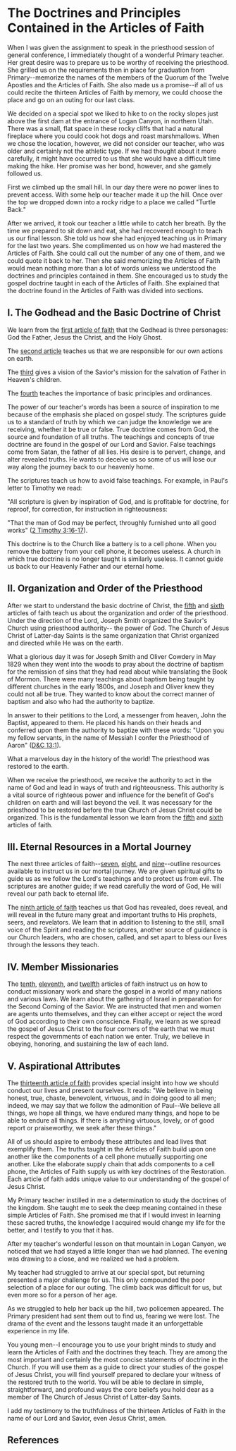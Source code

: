 # The Doctrines and Principles Contained in the Articles of Faith

When I was given the assignment to speak in the priesthood session of general
conference, I immediately thought of a wonderful Primary teacher. Her great
desire was to prepare us to be worthy of receiving the priesthood. She grilled
us on the requirements then in place for graduation from Primary--memorize the
names of the members of the Quorum of the Twelve Apostles and the Articles of
Faith. She also made us a promise--if all of us could recite the thirteen
Articles of Faith by memory, we could choose the place and go on an outing for
our last class.

We decided on a special spot we liked to hike to on the rocky slopes just
above the first dam at the entrance of Logan Canyon, in northern Utah. There
was a small, flat space in these rocky cliffs that had a natural fireplace
where you could cook hot dogs and roast marshmallows. When we chose the
location, however, we did not consider our teacher, who was older and
certainly not the athletic type. If we had thought about it more carefully, it
might have occurred to us that she would have a difficult time making the
hike. Her promise was her bond, however, and she gamely followed us.

First we climbed up the small hill. In our day there were no power lines to
prevent access. With some help our teacher made it up the hill. Once over the
top we dropped down into a rocky ridge to a place we called "Turtle Back."

After we arrived, it took our teacher a little while to catch her breath. By
the time we prepared to sit down and eat, she had recovered enough to teach us
our final lesson. She told us how she had enjoyed teaching us in Primary for
the last two years. She complimented us on how we had mastered the Articles of
Faith. She could call out the number of any one of them, and we could quote it
back to her. Then she said memorizing the Articles of Faith would mean nothing
more than a lot of words unless we understood the doctrines and principles
contained in them. She encouraged us to study the gospel doctrine taught in
each of the Articles of Faith. She explained that the doctrine found in the
Articles of Faith was divided into sections.

## I. The Godhead and the Basic Doctrine of Christ

We learn from the [first article of
faith](/scriptures/pgp/a-of-f/1.1?lang=eng#0) that the Godhead is three
personages: God the Father, Jesus the Christ, and the Holy Ghost.

The [second article](/scriptures/pgp/a-of-f/1.2?lang=eng#1) teaches us that we
are responsible for our own actions on earth.

The [third](/scriptures/pgp/a-of-f/1.3?lang=eng#2) gives a vision of the
Savior's mission for the salvation of Father in Heaven's children.

The [fourth](/scriptures/pgp/a-of-f/1.4?lang=eng#3) teaches the importance of
basic principles and ordinances.

The power of our teacher's words has been a source of inspiration to me
because of the emphasis she placed on gospel study. The scriptures guide us to
a standard of truth by which we can judge the knowledge we are receiving,
whether it be true or false. True doctrine comes from God, the source and
foundation of all truths. The teachings and concepts of true doctrine are
found in the gospel of our Lord and Savior. False teachings come from Satan,
the father of all lies. His desire is to pervert, change, and alter revealed
truths. He wants to deceive us so some of us will lose our way along the
journey back to our heavenly home.

The scriptures teach us how to avoid false teachings. For example, in Paul's
letter to Timothy we read:

"All scripture is given by inspiration of God, and is profitable for doctrine,
for reproof, for correction, for instruction in righteousness:

"That the man of God may be perfect, throughly furnished unto all good works"
([2 Timothy 3:16-17](/scriptures/nt/2-tim/3.16-17?lang=eng#15)).

This doctrine is to the Church like a battery is to a cell phone. When you
remove the battery from your cell phone, it becomes useless. A church in which
true doctrine is no longer taught is similarly useless. It cannot guide us
back to our Heavenly Father and our eternal home.

## II. Organization and Order of the Priesthood

After we start to understand the basic doctrine of Christ, the
[fifth](/scriptures/pgp/a-of-f/1.5?lang=eng#4) and
[sixth](/scriptures/pgp/a-of-f/1.6?lang=eng#5) articles of faith teach us
about the organization and order of the priesthood. Under the direction of the
Lord, Joseph Smith organized the Savior's Church using priesthood authority--
the power of God. The Church of Jesus Christ of Latter-day Saints is the same
organization that Christ organized and directed while He was on the earth.

What a glorious day it was for Joseph Smith and Oliver Cowdery in May 1829
when they went into the woods to pray about the doctrine of baptism for the
remission of sins that they had read about while translating the Book of
Mormon. There were many teachings about baptism being taught by different
churches in the early 1800s, and Joseph and Oliver knew they could not all be
true. They wanted to know about the correct manner of baptism and also who had
the authority to baptize.

In answer to their petitions to the Lord, a messenger from heaven, John the
Baptist, appeared to them. He placed his hands on their heads and conferred
upon them the authority to baptize with these words: "Upon you my fellow
servants, in the name of Messiah I confer the Priesthood of Aaron" ([D&amp;C
13:1](/scriptures/dc-testament/dc/13.1?lang=eng#0)).

What a marvelous day in the history of the world! The priesthood was restored
to the earth.

When we receive the priesthood, we receive the authority to act in the name of
God and lead in ways of truth and righteousness. This authority is a vital
source of righteous power and influence for the benefit of God's children on
earth and will last beyond the veil. It was necessary for the priesthood to be
restored before the true Church of Jesus Christ could be organized. This is
the fundamental lesson we learn from the
[fifth](/scriptures/pgp/a-of-f/1.5?lang=eng#4) and
[sixth](/scriptures/pgp/a-of-f/1.6?lang=eng#5) articles of faith.

## III. Eternal Resources in a Mortal Journey

The next three articles of
faith--[seven](/scriptures/pgp/a-of-f/1.7?lang=eng#6),
[eight](/scriptures/pgp/a-of-f/1.8?lang=eng#7), and
[nine](/scriptures/pgp/a-of-f/1.9?lang=eng#8)--outline resources available to
instruct us in our mortal journey. We are given spiritual gifts to guide us as
we follow the Lord's teachings and to protect us from evil. The scriptures are
another guide; if we read carefully the word of God, He will reveal our path
back to eternal life.

The [ninth article of faith](/scriptures/pgp/a-of-f/1.9?lang=eng#8) teaches us
that God has revealed, does reveal, and will reveal in the future many great
and important truths to His prophets, seers, and revelators. We learn that in
addition to listening to the still, small voice of the Spirit and reading the
scriptures, another source of guidance is our Church leaders, who are chosen,
called, and set apart to bless our lives through the lessons they teach.

## IV. Member Missionaries

The [tenth](/scriptures/pgp/a-of-f/1.10?lang=eng#9),
[eleventh](/scriptures/pgp/a-of-f/1.11?lang=eng#10), and
[twelfth](/scriptures/pgp/a-of-f/1.12?lang=eng#11) articles of faith instruct
us on how to conduct missionary work and share the gospel in a world of many
nations and various laws. We learn about the gathering of Israel in
preparation for the Second Coming of the Savior. We are instructed that men
and women are agents unto themselves, and they can either accept or reject the
word of God according to their own conscience. Finally, we learn as we spread
the gospel of Jesus Christ to the four corners of the earth that we must
respect the governments of each nation we enter. Truly, we believe in obeying,
honoring, and sustaining the law of each land.

## V. Aspirational Attributes

The [thirteenth article of faith](/scriptures/pgp/a-of-f/1.13?lang=eng#12)
provides special insight into how we should conduct our lives and present
ourselves. It reads: "We believe in being honest, true, chaste, benevolent,
virtuous, and in doing good to all men; indeed, we may say that we follow the
admonition of Paul--We believe all things, we hope all things, we have endured
many things, and hope to be able to endure all things. If there is anything
virtuous, lovely, or of good report or praiseworthy, we seek after these
things."

All of us should aspire to embody these attributes and lead lives that
exemplify them. The truths taught in the Articles of Faith build upon one
another like the components of a cell phone mutually supporting one another.
Like the elaborate supply chain that adds components to a cell phone, the
Articles of Faith supply us with key doctrines of the Restoration. Each
article of faith adds unique value to our understanding of the gospel of Jesus
Christ.

My Primary teacher instilled in me a determination to study the doctrines of
the kingdom. She taught me to seek the deep meaning contained in these simple
Articles of Faith. She promised me that if I would invest in learning these
sacred truths, the knowledge I acquired would change my life for the better,
and I testify to you that it has.

After my teacher's wonderful lesson on that mountain in Logan Canyon, we
noticed that we had stayed a little longer than we had planned. The evening
was drawing to a close, and we realized we had a problem.

My teacher had struggled to arrive at our special spot, but returning
presented a major challenge for us. This only compounded the poor selection of
a place for our outing. The climb back was difficult for us, but even more so
for a person of her age.

As we struggled to help her back up the hill, two policemen appeared. The
Primary president had sent them out to find us, fearing we were lost. The
drama of the event and the lessons taught made it an unforgettable experience
in my life.

You young men--I encourage you to use your bright minds to study and learn the
Articles of Faith and the doctrines they teach. They are among the most
important and certainly the most concise statements of doctrine in the Church.
If you will use them as a guide to direct your studies of the gospel of Jesus
Christ, you will find yourself prepared to declare your witness of the
restored truth to the world. You will be able to declare in simple,
straightforward, and profound ways the core beliefs you hold dear as a member
of The Church of Jesus Christ of Latter-day Saints.

I add my testimony to the truthfulness of the thirteen Articles of Faith in
the name of our Lord and Savior, even Jesus Christ, amen.

## References

